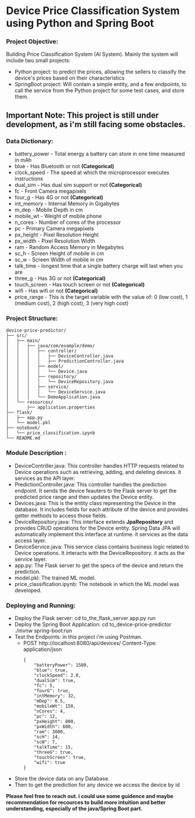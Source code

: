 # Device Price Classification System using Python and Spring Boot

### Project Objective:
Building Price Classification System (AI System).
Mainly the system will include two small projects:
- Python project: to predict the prices, allowing the sellers to classify the device's prices based on their characteristics
- SpringBoot project: Will contain a simple entity, and a few endpoints, to call the service from the Python project for some test cases, and store them.

## Important Note: This project is still under development, as i'm still facing some obstacles.



### Data Dictionary:
- battery_power - Total energy a battery can store in one time measured in mAh
- blue - Has Bluetooth or not **(Categorical)**
- clock_speed - The speed at which the microprocessor executes instructions
- dual_sim - Has dual sim support or not **(Categorical)**
- fc - Front Camera megapixels
- four_g - Has 4G or not **(Categorical)**
- int_memory - Internal Memory in Gigabytes
- m_dep - Mobile Depth in cm
- mobile_wt - Weight of mobile phone
- n_cores - Number of cores of the processor
- pc - Primary Camera megapixels
- px_height - Pixel Resolution Height
- px_width - Pixel Resolution Width
- ram - Random Access Memory in Megabytes
- sc_h - Screen Height of mobile in cm
- sc_w - Screen Width of mobile in cm
- talk_time - longest time that a single battery charge will last when you are
- three_g - Has 3G or not **(Categorical)**
- touch_screen - Has touch screen or not **(Categorical)**
- wifi - Has wifi or not **(Categorical)**
- price_range - This is the target variable with the value of: 0 (low cost), 1 (medium cost), 2 (high cost), 3 (very high cost)


### Project Structure: 
~~~
device-price-predictor/
├── src/
│   ├── main/
│   │   ├── java/com/example/demo/
│   │   │   ├── controller/
│   │   │   │   ├── DeviceController.java
│   │   │   │   ├── PredictionController.java
│   │   │   ├── model/
│   │   │   │   └── Device.java
│   │   │   ├── repository/
│   │   │   │   └── DeviceRepository.java
│   │   │   ├── service/
│   │   │   │   └── DeviceService.java
│   │   │   └── DemoApplication.java
│   └── resources/
│       ├── application.properties
├── flask/
│   ├── app.py
│   └── model.pkl
├── notebook/
│   └── price_classification.ipynb
└── README.md
~~~

### Module Description :
- DeviceContriller.java: This controller handles HTTP requests related to Device operations such as retrieving, adding, and deleting devices. it services as the API layer.
- PredictionController.java: This controller handles the prediction endpoint. It sends the device feauters to the Flask server to get the predicted price range and then updates the Device entity.
- Devices.java: This is the entity class representing the Device in the database. It includes fields for each attribute of the device and provides getter methods to access those fields.
- DeviceRepository.java:  This interface extends **JpaRepository** and provides CRUD operations for the Device entity. Spring Data JPA will automatically implement this interface at runtime. it services as the data access layer.
- DeviceService.java: This service class contains business logic related to Device operations. It interacts with the DeviceRepository. it acts as the service layer.
- app.py: The Flask server to get the specs of the device and return the prediction.
- model.pkl: The trained ML model.
- price_classification.ipynb: The notebook in which the ML model was developed.


### Deploying and Running: 
- Deploy the Flask server: cd to_the_flask_server app.py run
- Deploy the Spring Boot Application: cd to_device-price-predictor ./mvnw spring-boot:run
- Test the Endpoints: in this project i'm using Postman. 
	- POST http://localhost:8080/api/devices/ Content-Type: application/json
   		~~~
		{
		    "batteryPower": 1500,
		    "blue": true,
		    "clockSpeed": 2.0,
		    "dualSim": true,
		    "fc": 5,
		    "fourG": true,
		    "intMemory": 32,
		    "mDep": 0.5,
		    "mobileWt": 150,
		    "nCores": 4,
		    "pc": 12,
		    "pxHeight": 800,
		    "pxWidth": 600,
		    "ram": 3000,
		    "scH": 14,
		    "scW": 7,
		    "talkTime": 15,
		    "threeG": true,
		    "touchScreen": true,
		    "wifi": true
		}
		~~~
- Store the device data on any Database.
- Then to get the prediction for any device we access the device by id



**Please feel free to reach out. i could use some guidence and maybe recommendation for recources to build more intuition and better understanding, especially of the java/Spring Boot part.**
